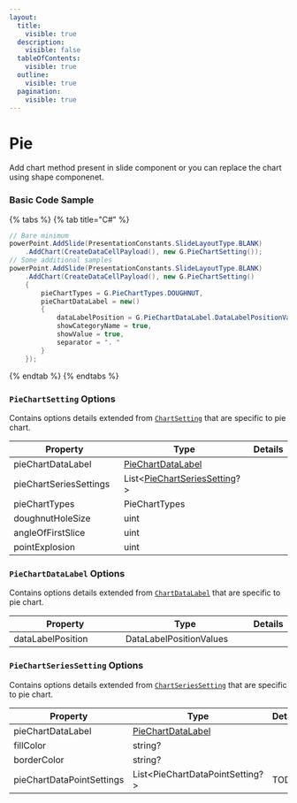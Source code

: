 ```yaml
---
layout:
  title:
    visible: true
  description:
    visible: false
  tableOfContents:
    visible: true
  outline:
    visible: true
  pagination:
    visible: true
---
```


# Pie

Add chart method present in slide component or you can replace the chart using shape componenet.

### Basic Code Sample

{% tabs %}
{% tab title="C#" %}
```csharp
// Bare minimum
powerPoint.AddSlide(PresentationConstants.SlideLayoutType.BLANK)
	.AddChart(CreateDataCellPayload(), new G.PieChartSetting());
// Some additional samples
powerPoint.AddSlide(PresentationConstants.SlideLayoutType.BLANK)
	.AddChart(CreateDataCellPayload(), new G.PieChartSetting()
	{
		pieChartTypes = G.PieChartTypes.DOUGHNUT,
		pieChartDataLabel = new()
		{
			dataLabelPosition = G.PieChartDataLabel.DataLabelPositionValues.SHOW,
			showCategoryName = true,
			showValue = true,
			separator = ". "
		}
	});
```
{% endtab %}
{% endtabs %}

### `PieChartSetting` Options

Contains options details extended from [`ChartSetting`](./#chartsetting-options) that are specific to pie chart.

<table><thead><tr><th width="238">Property</th><th width="262">Type</th><th>Details</th></tr></thead><tbody><tr><td>pieChartDataLabel</td><td><a href="pie.md#piechartdatalabel-options">PieChartDataLabel</a></td><td></td></tr><tr><td>pieChartSeriesSettings</td><td>List&#x3C;<a href="pie.md#piechartseriessetting-options">PieChartSeriesSetting</a>?></td><td></td></tr><tr><td>pieChartTypes</td><td>PieChartTypes</td><td></td></tr><tr><td>doughnutHoleSize</td><td>uint</td><td></td></tr><tr><td>angleOfFirstSlice</td><td>uint</td><td></td></tr><tr><td>pointExplosion</td><td>uint</td><td></td></tr></tbody></table>

### `PieChartDataLabel` Options

Contains options details extended from [`ChartDataLabel`](./#chartdatalabel-options) that are specific to pie chart.

<table><thead><tr><th width="194">Property</th><th width="220">Type</th><th>Details</th></tr></thead><tbody><tr><td>dataLabelPosition</td><td>DataLabelPositionValues</td><td></td></tr></tbody></table>

### `PieChartSeriesSetting` Options

Contains options details extended from [`ChartSeriesSetting`](./#chartseriessetting-options) that are specific to pie chart.

<table><thead><tr><th width="206">Property</th><th width="188">Type</th><th>Details</th></tr></thead><tbody><tr><td>pieChartDataLabel</td><td><a href="pie.md#piechartdatalabel-options">PieChartDataLabel</a></td><td></td></tr><tr><td>fillColor</td><td>string?</td><td></td></tr><tr><td>borderColor</td><td>string?</td><td></td></tr><tr><td>pieChartDataPointSettings</td><td>List&#x3C;PieChartDataPointSetting?></td><td>TODO</td></tr></tbody></table>
